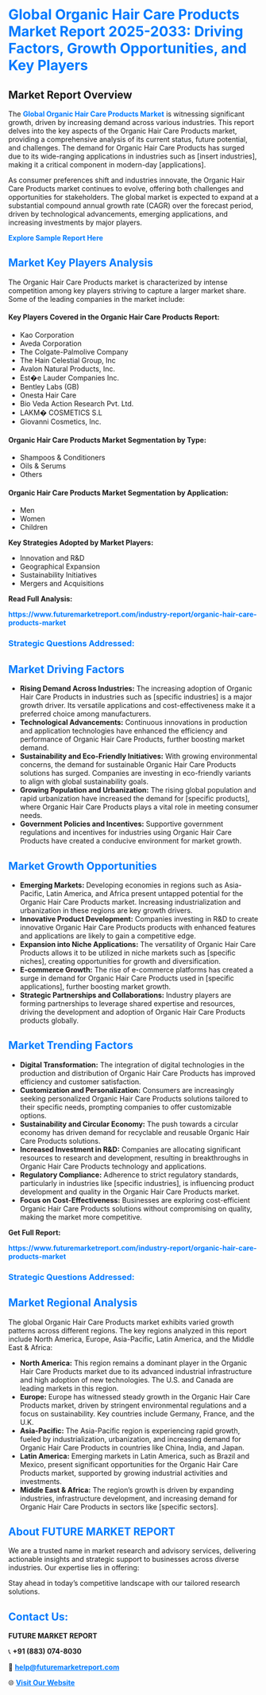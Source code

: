 <h1 style="color: #007BFF;">Global Organic Hair Care Products Market Report 2025-2033: Driving Factors, Growth Opportunities, and Key Players</h1>

<section id="overview">
<h2>Market Report Overview</h2>
<p>The <a href="https://www.futuremarketreport.com/industry-report/organic-hair-care-products-market" style="color: #007BFF; text-decoration: none;"><strong>Global Organic Hair Care Products Market</strong></a> is witnessing significant growth, driven by increasing demand across various industries. This report delves into the key aspects of the Organic Hair Care Products market, providing a comprehensive analysis of its current status, future potential, and challenges. The demand for Organic Hair Care Products has surged due to its wide-ranging applications in industries such as [insert industries], making it a critical component in modern-day [applications].</p>
<p>As consumer preferences shift and industries innovate, the Organic Hair Care Products market continues to evolve, offering both challenges and opportunities for stakeholders. The global market is expected to expand at a substantial compound annual growth rate (CAGR) over the forecast period, driven by technological advancements, emerging applications, and increasing investments by major players.</p>
</section>

<section id="overview">
<p><a href="https://www.futuremarketreport.com/request-sample/reportId=107994" style="color: #007BFF; text-decoration: none;"><strong>Explore Sample Report Here</strong></a></p>
</section>

<section id="key-players">
<h2 style="color: #007BFF;">Market Key Players Analysis</h2>
<p>The Organic Hair Care Products market is characterized by intense competition among key players striving to capture a larger market share. Some of the leading companies in the market include:</p>
<h4>Key Players Covered in the Organic Hair Care Products Report:</h4>
<ul><li>Kao Corporation</li><li>Aveda Corporation</li><li>The Colgate-Palmolive Company</li><li>The Hain Celestial Group, Inc</li><li>Avalon Natural Products, Inc.</li><li>Est�e Lauder Companies Inc.</li><li>Bentley Labs (GB)</li><li>Onesta Hair Care</li><li>Bio Veda Action Research Pvt. Ltd.</li><li>LAKM� COSMETICS S.L</li><li>Giovanni Cosmetics, Inc.</li></ul>
<h4>Organic Hair Care Products Market Segmentation by Type:</h4>
<ul><li>Shampoos &amp; Conditioners</li><li>Oils &amp; Serums</li><li>Others</li></ul>

<h4>Organic Hair Care Products Market Segmentation by Application:</h4>
<ul><li>Men</li><li>Women</li><li>Children</li></ul>
<p><strong>Key Strategies Adopted by Market Players:</strong></p>
<ul>
<li>Innovation and R&D</li>
<li>Geographical Expansion</li>
<li>Sustainability Initiatives</li>
<li>Mergers and Acquisitions</li>
</ul>
</section>

<section>
<p><strong>Read Full Analysis: </strong></p><a href="https://www.futuremarketreport.com/industry-report/organic-hair-care-products-market" style="color: #007BFF; text-decoration: none;"><strong>https://www.futuremarketreport.com/industry-report/organic-hair-care-products-market</strong></a>
<h3 style="color: #007BFF;">Strategic Questions Addressed:</h3>
</section>

<section id="driving-factors">
<h2 style="color: #007BFF;">Market Driving Factors</h2>
<ul>
<li><strong>Rising Demand Across Industries:</strong> The increasing adoption of Organic Hair Care Products in industries such as [specific industries] is a major growth driver. Its versatile applications and cost-effectiveness make it a preferred choice among manufacturers.</li>
<li><strong>Technological Advancements:</strong> Continuous innovations in production and application technologies have enhanced the efficiency and performance of Organic Hair Care Products, further boosting market demand.</li>
<li><strong>Sustainability and Eco-Friendly Initiatives:</strong> With growing environmental concerns, the demand for sustainable Organic Hair Care Products solutions has surged. Companies are investing in eco-friendly variants to align with global sustainability goals.</li>
<li><strong>Growing Population and Urbanization:</strong> The rising global population and rapid urbanization have increased the demand for [specific products], where Organic Hair Care Products plays a vital role in meeting consumer needs.</li>
<li><strong>Government Policies and Incentives:</strong> Supportive government regulations and incentives for industries using Organic Hair Care Products have created a conducive environment for market growth.</li>
</ul>
</section>

<section id="growth-opportunities">
<h2 style="color: #007BFF;">Market Growth Opportunities</h2>
<ul>
<li><strong>Emerging Markets:</strong> Developing economies in regions such as Asia-Pacific, Latin America, and Africa present untapped potential for the Organic Hair Care Products market. Increasing industrialization and urbanization in these regions are key growth drivers.</li>
<li><strong>Innovative Product Development:</strong> Companies investing in R&D to create innovative Organic Hair Care Products products with enhanced features and applications are likely to gain a competitive edge.</li>
<li><strong>Expansion into Niche Applications:</strong> The versatility of Organic Hair Care Products allows it to be utilized in niche markets such as [specific niches], creating opportunities for growth and diversification.</li>
<li><strong>E-commerce Growth:</strong> The rise of e-commerce platforms has created a surge in demand for Organic Hair Care Products used in [specific applications], further boosting market growth.</li>
<li><strong>Strategic Partnerships and Collaborations:</strong> Industry players are forming partnerships to leverage shared expertise and resources, driving the development and adoption of Organic Hair Care Products products globally.</li>
</ul>
</section>

<section id="trending-factors">
<h2 style="color: #007BFF;">Market Trending Factors</h2>
<ul>
<li><strong>Digital Transformation:</strong> The integration of digital technologies in the production and distribution of Organic Hair Care Products has improved efficiency and customer satisfaction.</li>
<li><strong>Customization and Personalization:</strong> Consumers are increasingly seeking personalized Organic Hair Care Products solutions tailored to their specific needs, prompting companies to offer customizable options.</li>
<li><strong>Sustainability and Circular Economy:</strong> The push towards a circular economy has driven demand for recyclable and reusable Organic Hair Care Products solutions.</li>
<li><strong>Increased Investment in R&D:</strong> Companies are allocating significant resources to research and development, resulting in breakthroughs in Organic Hair Care Products technology and applications.</li>
<li><strong>Regulatory Compliance:</strong> Adherence to strict regulatory standards, particularly in industries like [specific industries], is influencing product development and quality in the Organic Hair Care Products market.</li>
<li><strong>Focus on Cost-Effectiveness:</strong> Businesses are exploring cost-efficient Organic Hair Care Products solutions without compromising on quality, making the market more competitive.</li>
</ul>
</section>

<section>
<p><strong>Get Full Report: </strong></p><a href="https://www.futuremarketreport.com/industry-report/organic-hair-care-products-market" style="color: #007BFF; text-decoration: none;"><strong>https://www.futuremarketreport.com/industry-report/organic-hair-care-products-market</strong></a>
<h3 style="color: #007BFF;">Strategic Questions Addressed:</h3>
</section>


<section id="regional-analysis">
<h2 style="color: #007BFF;">Market Regional Analysis</h2>
<p>The global Organic Hair Care Products market exhibits varied growth patterns across different regions. The key regions analyzed in this report include North America, Europe, Asia-Pacific, Latin America, and the Middle East & Africa:</p>
<ul>
<li><strong>North America:</strong> This region remains a dominant player in the Organic Hair Care Products market due to its advanced industrial infrastructure and high adoption of new technologies. The U.S. and Canada are leading markets in this region.</li>
<li><strong>Europe:</strong> Europe has witnessed steady growth in the Organic Hair Care Products market, driven by stringent environmental regulations and a focus on sustainability. Key countries include Germany, France, and the U.K.</li>
<li><strong>Asia-Pacific:</strong> The Asia-Pacific region is experiencing rapid growth, fueled by industrialization, urbanization, and increasing demand for Organic Hair Care Products in countries like China, India, and Japan.</li>
<li><strong>Latin America:</strong> Emerging markets in Latin America, such as Brazil and Mexico, present significant opportunities for the Organic Hair Care Products market, supported by growing industrial activities and investments.</li>
<li><strong>Middle East & Africa:</strong> The region’s growth is driven by expanding industries, infrastructure development, and increasing demand for Organic Hair Care Products in sectors like [specific sectors].</li>
</ul>
</section>

<footer>
<h2 style="color: #007BFF;">About FUTURE MARKET REPORT</h2>
<p>We are a trusted name in market research and advisory services, delivering actionable insights and strategic support to businesses across diverse industries. Our expertise lies in offering:</p>

<p>Stay ahead in today’s competitive landscape with our tailored research solutions.</p>

<h2 style="color: #007BFF;">Contact Us:</h2>
<p><strong>FUTURE MARKET REPORT</strong></p>
<p>📞 <strong>+91 (883) 074-8030</strong></p>
<p>📧 <strong><a href="mailto:help@futuremarketreport.com" style="color: #007BFF;">help@futuremarketreport.com</a></strong></p>
<p>🌐 <strong><a href="https://www.futuremarketreport.com/" style="color: #007BFF;">Visit Our Website</a></strong></p>
</footer>